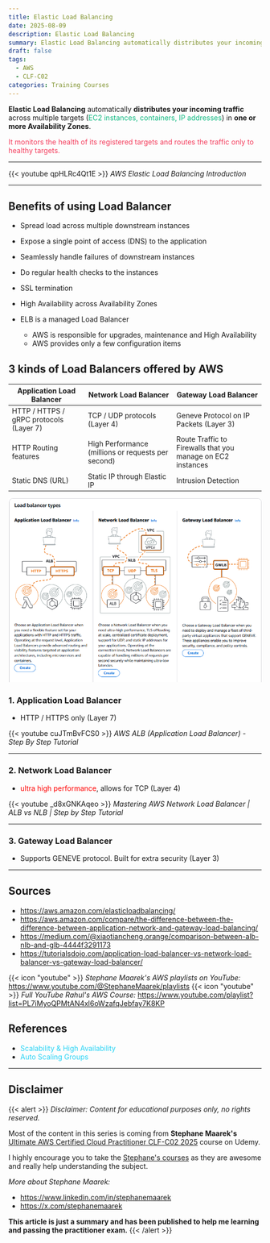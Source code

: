```yaml
---
title: Elastic Load Balancing
date: 2025-08-09
description: Elastic Load Balancing
summary: Elastic Load Balancing automatically distributes your incoming traffic across multiple targets...
draft: false
tags:
  - AWS
  - CLF-C02
categories: Training Courses
---
```

**Elastic Load Balancing** automatically **distributes your incoming traffic** across multiple targets (<font color=#10b981>EC2 instances, containers, IP addresses</font>) in **one or more Availability Zones**.

<font color=#f43f5e>It monitors the health of its registered targets and routes the traffic only to healthy targets.</font>

---

{{< youtube qpHLRc4Qt1E >}}
_AWS Elastic Load Balancing Introduction_

---
## Benefits of using Load Balancer

- Spread load across multiple downstream instances
- Expose a single point of access (DNS) to the application
- Seamlessly handle failures of downstream instances
- Do regular health checks to the instances
- SSL termination
- High Availability across Availability Zones

- ELB is a managed Load Balancer
	- AWS is responsible for upgrades, maintenance and High Availability
	- AWS provides only a few configuration items
## 3 kinds of Load Balancers offered by AWS

| Application Load Balancer               | Network Load Balancer                              | Gateway Load Balancer                                       |
| --------------------------------------- | -------------------------------------------------- | ----------------------------------------------------------- |
| HTTP / HTTPS / gRPC protocols (Layer 7) | TCP / UDP protocols (Layer 4)                      | Geneve Protocol on IP Packets (Layer 3)                     |
| HTTP Routing features                   | High Performance (millions or requests per second) | Route Traffic to Firewalls that you manage on EC2 instances |
| Static DNS (URL)                        | Static IP through Elastic IP                       | Intrusion Detection                                         |

![](assets/AWS_ALB_NLB_GLB.png)

### 1. Application Load Balancer 

- HTTP / HTTPS only (Layer 7)

{{< youtube cuJTmBvFCS0 >}}
_AWS ALB (Application Load Balancer) - Step By Step Tutorial_

---
### 2. Network Load Balancer 

- <font color=red>ultra high performance</font>, allows for TCP (Layer 4)

{{< youtube _d8xGNKAqeo >}}
_Mastering AWS Network Load Balancer | ALB vs NLB | Step by Step Tutorial_

---

### 3. Gateway Load Balancer

- Supports GENEVE protocol. Built for extra security (Layer 3)


---
## Sources

- https://aws.amazon.com/elasticloadbalancing/
- https://aws.amazon.com/compare/the-difference-between-the-difference-between-application-network-and-gateway-load-balancing/
- https://medium.com/@xiaotiancheng.orange/comparison-between-alb-nlb-and-glb-4444f3291173
- https://tutorialsdojo.com/application-load-balancer-vs-network-load-balancer-vs-gateway-load-balancer/

{{< icon "youtube" >}} _Stephane Maarek's AWS playlists on YouTube:_ https://www.youtube.com/@StephaneMaarek/playlists
{{< icon "youtube" >}} _Full YouTube Rahul's AWS Course:_ https://www.youtube.com/playlist?list=PL7iMyoQPMtAN4xl6oWzafqJebfay7K8KP
## References

- <font color=#27D3F5>Scalability & High Availability</font>
- <font color=#27D3F5>Auto Scaling Groups</font>

---

## Disclaimer

{{< alert >}}
_Disclaimer: Content for educational purposes only, no rights reserved._

Most of the content in this series is coming from **Stephane Maarek's** [Ultimate AWS Certified Cloud Practitioner CLF-C02 2025](https://www.udemy.com/course/aws-certified-cloud-practitioner-new/) course on Udemy.

I highly encourage you to take the [Stephane's courses](https://www.udemy.com/user/stephane-maarek/) as they are awesome and really help understanding the subject.

_More about Stephane Maarek:_

- https://www.linkedin.com/in/stephanemaarek
- https://x.com/stephanemaarek

**This article is just a summary and has been published to help me learning and passing the practitioner exam.**
{{< /alert >}}
